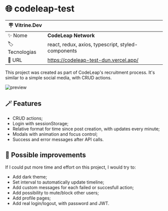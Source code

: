 # 🌐 codeleap-test

| :placard: Vitrine.Dev |     |
| -------------  | --- |
| :sparkles: Nome        | **CodeLeap Network**
| :label: Tecnologias | react, redux, axios, typescript, styled-components
| :rocket: URL         | https://codeleap-test-dun.vercel.app/

This project was created as part of CodeLeap's recruitment process. It's similar to a simple social media, with CRUD actions.

![preview](https://user-images.githubusercontent.com/105985983/234108847-c9181aab-4597-4b60-9de6-b5bc7d933311.png#vitrinedev)

## 🪄 Features

- CRUD actions;
- Login with sessionStorage;
- Relative format for time since post creation, with updates every minute;
- Modals with animation and focus control;
- Success and error messages after API calls.

## :hammer: Possible improvements 

If I could put more time and effort on this project, I would try to:

- Add dark theme;
- Set interval to automatically update timeline;
- Add custom messages for each failed or succesfull action;
- Add possibility to mute/block other users;
- Add profile pages;
- Add real login/logout, with password and JWT.
